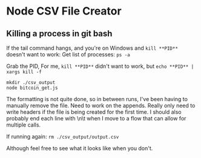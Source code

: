 # Node CSV File Creator

## Killing a process in git bash
If the tail command hangs, and you're on Windows and `kill **PID**` doesn't want to work:
Get list of processes:
`ps -a`

Grab the PID, 
For me, `kill **PID**` didn't want to work, but `echo **PID** | xargs kill -f`


```
mkdir ./csv_output
node bitcoin_get.js
```
The formatting is not quite done, so in between runs, I've been having to manually remove the file. Need to work on the appends. Really only need to write headers if the file is being created for the first time.
I should also probably end each line with \n\t when I move to a flow that can allow for multiple calls. 


If running again: 
`rm ./csv_output/output.csv`

Although feel free to see what it looks like when you don't. 